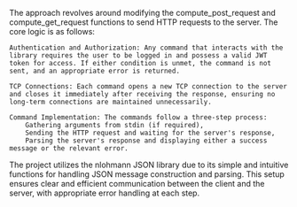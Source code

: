 The approach revolves around modifying the compute_post_request and compute_get_request functions to send HTTP requests to the server. The core logic is as follows:

    Authentication and Authorization: Any command that interacts with the library requires the user to be logged in and possess a valid JWT token for access. If either condition is unmet, the command is not sent, and an appropriate error is returned.

    TCP Connections: Each command opens a new TCP connection to the server and closes it immediately after receiving the response, ensuring no long-term connections are maintained unnecessarily.

    Command Implementation: The commands follow a three-step process:
        Gathering arguments from stdin (if required),
        Sending the HTTP request and waiting for the server's response,
        Parsing the server's response and displaying either a success message or the relevant error.

The project utilizes the nlohmann JSON library due to its simple and intuitive functions for handling JSON message construction and parsing. This setup ensures clear and efficient communication between the client and the server, with appropriate error handling at each step.